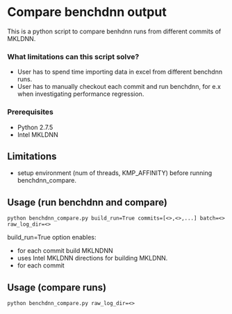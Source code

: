 # Compare benchdnn output

This is a python script to compare benhdnn runs from different commits of MKLDNN. 

### What limitations can this script solve?
  - User has to spend time importing data in excel from different benchdnn runs.
  - User has to manually checkout each commit and run benchdnn, for e.x when investigating performance regression.

### Prerequisites

- Python 2.7.5
- Intel MKLDNN

## Limitations
- setup environment (num of threads, KMP_AFFINITY) before running benchdnn_compare.

## Usage (run benchdnn and compare)

`python benchdnn_compare.py build_run=True commits=[<>,<>,...] batch=<> raw_log_dir=<> `

build_run=True option enables:
- for each commit build MKLNDNN
- uses Intel MKLDNN directions for building MKLDNN.
- for each commit 

## Usage (compare runs)
`python benchdnn_compare.py raw_log_dir=<>`



